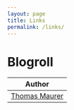 ```yaml
---
layout: page
title: Links
permalink: /links/
---
```


# Blogroll

| Author  |
| ------------- |
| [Thomas Maurer](https://www.thomasmaurer.ch) |

